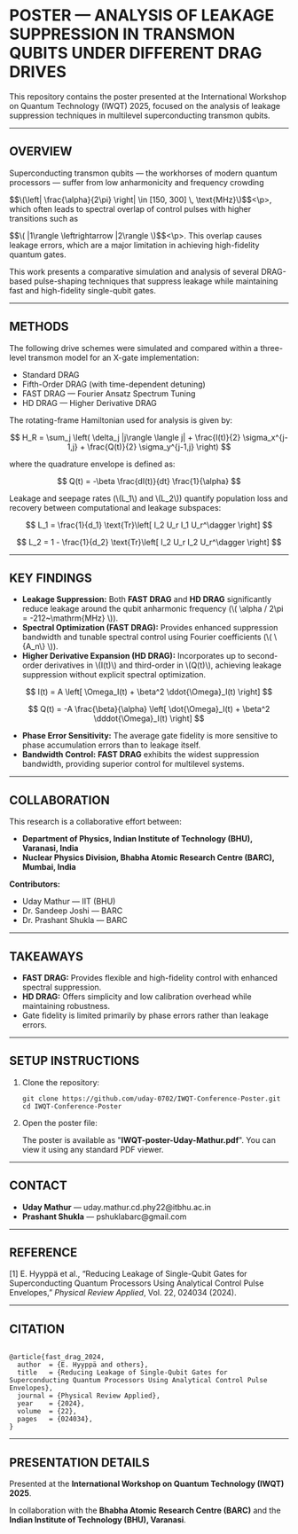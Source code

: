 <!DOCTYPE html>
<html lang="en">
<head>
    <meta charset="UTF-8">
    <meta name="viewport" content="width=device-width, initial-scale=1.0">
    <!-- Include MathJax for LaTeX rendering -->
</head>
<body>
    <h1>POSTER — ANALYSIS OF LEAKAGE SUPPRESSION IN TRANSMON QUBITS UNDER DIFFERENT DRAG DRIVES</h1>

<p>This repository contains the poster presented at the International Workshop on Quantum Technology (IWQT) 2025, focused on the analysis of leakage suppression techniques in multilevel superconducting transmon qubits.</p>

<hr>

<h2>OVERVIEW</h2>
<p>Superconducting transmon qubits — the workhorses of modern quantum processors — suffer from low anharmonicity and frequency crowding <p>$$\(\left| \frac{\alpha}{2\pi} \right| \in [150, 300] \, \text{MHz}\)$$<\p>, which often leads to spectral overlap of control pulses with higher transitions such as <p>$$\( |1\rangle \leftrightarrow |2\rangle \)$$<\p>. This overlap causes leakage errors, which are a major limitation in achieving high-fidelity quantum gates.</p>

<p>This work presents a comparative simulation and analysis of several DRAG-based pulse-shaping techniques that suppress leakage while maintaining fast and high-fidelity single-qubit gates.</p>


<hr>

<h2>METHODS</h2>
    <p>The following drive schemes were simulated and compared within a three-level transmon model for an X-gate implementation:</p>
    <ul>
        <li>Standard DRAG</li>
        <li>Fifth-Order DRAG (with time-dependent detuning)</li>
        <li>FAST DRAG — Fourier Ansatz Spectrum Tuning</li>
        <li>HD DRAG — Higher Derivative DRAG</li>
    </ul>

<p>The rotating-frame Hamiltonian used for analysis is given by:</p>

<div style="text-align:center;">
        <p>
            $$ H_R = \sum_j \left( \delta_j |j\rangle \langle j| + \frac{I(t)}{2} \sigma_x^{j-1,j} + \frac{Q(t)}{2} \sigma_y^{j-1,j} \right) $$
        </p>
    </div>

<p>where the quadrature envelope is defined as:</p>

<div style="text-align:center;">
        <p>
            $$ Q(t) = -\beta \frac{dI(t)}{dt} \frac{1}{\alpha} $$
        </p>
    </div>

<p>Leakage and seepage rates (\(L_1\) and \(L_2\)) quantify population loss and recovery between computational and leakage subspaces:</p>

<div style="text-align:center;">
        <p>
            $$ L_1 = \frac{1}{d_1} \text{Tr}\left[ I_2 U_r I_1 U_r^\dagger \right] $$
        </p>
        <p>
            $$ L_2 = 1 - \frac{1}{d_2} \text{Tr}\left[ I_2 U_r I_2 U_r^\dagger \right] $$
        </p>
    </div>

<hr>

<h2>KEY FINDINGS</h2>
    <ul>
        <li><strong>Leakage Suppression:</strong> Both <strong>FAST DRAG</strong> and <strong>HD DRAG</strong> significantly reduce leakage around the qubit anharmonic frequency (\( \alpha / 2\pi = -212~\mathrm{MHz} \)).</li>
        <li><strong>Spectral Optimization (FAST DRAG):</strong> Provides enhanced suppression bandwidth and tunable spectral control using Fourier coefficients (\( \{A_n\} \)).</li>
        <li><strong>Higher Derivative Expansion (HD DRAG):</strong> Incorporates up to second-order derivatives in \(I(t)\) and third-order in \(Q(t)\), achieving leakage suppression without explicit spectral optimization.</li>
    </ul>

<div style="text-align:center;">
        <p>
            $$ I(t) = A \left[ \Omega_I(t) + \beta^2 \ddot{\Omega}_I(t) \right] $$
        </p>
        <p>
            $$ Q(t) = -A \frac{\beta}{\alpha} \left[ \dot{\Omega}_I(t) + \beta^2 \dddot{\Omega}_I(t) \right] $$
        </p>
    </div>

<ul>
        <li><strong>Phase Error Sensitivity:</strong> The average gate fidelity is more sensitive to phase accumulation errors than to leakage itself.</li>
        <li><strong>Bandwidth Control:</strong> <strong>FAST DRAG</strong> exhibits the widest suppression bandwidth, providing superior control for multilevel systems.</li>
    </ul>

<hr>

<h2>COLLABORATION</h2>
    <p>This research is a collaborative effort between:</p>
    <ul>
        <li><strong>Department of Physics, Indian Institute of Technology (BHU), Varanasi, India</strong></li>
        <li><strong>Nuclear Physics Division, Bhabha Atomic Research Centre (BARC), Mumbai, India</strong></li>
    </ul>

<p><strong>Contributors:</strong></p>
    <ul>
        <li>Uday Mathur — IIT (BHU)</li>
        <li>Dr. Sandeep Joshi — BARC</li>
        <li>Dr. Prashant Shukla — BARC</li>
    </ul>

<hr>

<h2>TAKEAWAYS</h2>
    <ul>
        <li><strong>FAST DRAG:</strong> Provides flexible and high-fidelity control with enhanced spectral suppression.</li>
        <li><strong>HD DRAG:</strong> Offers simplicity and low calibration overhead while maintaining robustness.</li>
        <li>Gate fidelity is limited primarily by phase errors rather than leakage errors.</li>
    </ul>

<hr>

<h2>SETUP INSTRUCTIONS</h2>
    <ol>
        <li>Clone the repository:
            <pre><code>git clone https://github.com/uday-0702/IWQT-Conference-Poster.git
cd IWQT-Conference-Poster</code></pre>
        </li>
        <li>Open the poster file:
            <p>The poster is available as "<strong>IWQT-poster-Uday-Mathur.pdf</strong>". You can view it using any standard PDF viewer.</p>
        </li>
    </ol>

<hr>

<h2>CONTACT</h2>
    <ul>
        <li><strong>Uday Mathur</strong> — uday.mathur.cd.phy22@itbhu.ac.in</li>
        <li><strong>Prashant Shukla</strong> — pshuklabarc@gmail.com</li>
    </ul>

<hr>

<h2>REFERENCE</h2>
    <p>[1] E. Hyyppä et al., “Reducing Leakage of Single-Qubit Gates for Superconducting Quantum Processors Using Analytical Control Pulse Envelopes,” <i>Physical Review Applied</i>, Vol. 22, 024034 (2024).</p>

<hr>

<h2>CITATION</h2>
    <pre><code>
@article{fast_drag_2024,
  author  = {E. Hyyppä and others},
  title   = {Reducing Leakage of Single-Qubit Gates for Superconducting Quantum Processors Using Analytical Control Pulse Envelopes},
  journal = {Physical Review Applied},
  year    = {2024},
  volume  = {22},
  pages   = {024034},
}
</code></pre>

<hr>

<h2>PRESENTATION DETAILS</h2>
    <p>Presented at the <strong>International Workshop on Quantum Technology (IWQT) 2025</strong>.</p>
    <p>In collaboration with the <strong>Bhabha Atomic Research Centre (BARC)</strong> and the <strong>Indian Institute of Technology (BHU), Varanasi</strong>.</p>

</body>
</html>
